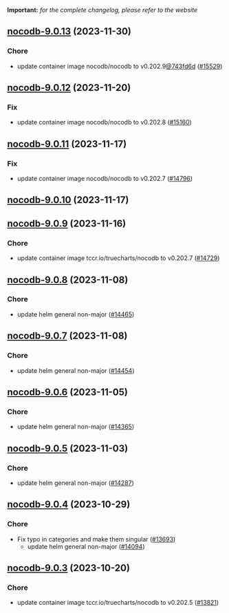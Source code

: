 **Important:**
*for the complete changelog, please refer to the website*




## [nocodb-9.0.13](https://github.com/truecharts/charts/compare/nocodb-9.0.12...nocodb-9.0.13) (2023-11-30)

### Chore

- update container image nocodb/nocodb to v0.202.9[@743fd6d](https://github.com/743fd6d) ([#15529](https://github.com/truecharts/charts/issues/15529))
  
  


## [nocodb-9.0.12](https://github.com/truecharts/charts/compare/nocodb-9.0.11...nocodb-9.0.12) (2023-11-20)

### Fix

- update container image nocodb/nocodb to v0.202.8 ([#15160](https://github.com/truecharts/charts/issues/15160))
  
  


## [nocodb-9.0.11](https://github.com/truecharts/charts/compare/nocodb-9.0.10...nocodb-9.0.11) (2023-11-17)

### Fix

- update container image nocodb/nocodb to v0.202.7 ([#14796](https://github.com/truecharts/charts/issues/14796))
  
  


## [nocodb-9.0.10](https://github.com/truecharts/charts/compare/nocodb-9.0.9...nocodb-9.0.10) (2023-11-17)




## [nocodb-9.0.9](https://github.com/truecharts/charts/compare/nocodb-9.0.8...nocodb-9.0.9) (2023-11-16)

### Chore

- update container image tccr.io/truecharts/nocodb to v0.202.7 ([#14729](https://github.com/truecharts/charts/issues/14729))
  
  


## [nocodb-9.0.8](https://github.com/truecharts/charts/compare/nocodb-9.0.7...nocodb-9.0.8) (2023-11-08)

### Chore

- update helm general non-major ([#14465](https://github.com/truecharts/charts/issues/14465))
  
  


## [nocodb-9.0.7](https://github.com/truecharts/charts/compare/nocodb-9.0.6...nocodb-9.0.7) (2023-11-08)

### Chore

- update helm general non-major ([#14454](https://github.com/truecharts/charts/issues/14454))
  
  


## [nocodb-9.0.6](https://github.com/truecharts/charts/compare/nocodb-9.0.5...nocodb-9.0.6) (2023-11-05)

### Chore

- update helm general non-major ([#14365](https://github.com/truecharts/charts/issues/14365))
  
  


## [nocodb-9.0.5](https://github.com/truecharts/charts/compare/nocodb-9.0.4...nocodb-9.0.5) (2023-11-03)

### Chore

- update helm general non-major ([#14287](https://github.com/truecharts/charts/issues/14287))
  
  


## [nocodb-9.0.4](https://github.com/truecharts/charts/compare/nocodb-9.0.3...nocodb-9.0.4) (2023-10-29)

### Chore

- Fix typo in categories and make them singular ([#13693](https://github.com/truecharts/charts/issues/13693))
  - update helm general non-major ([#14094](https://github.com/truecharts/charts/issues/14094))
  
  


## [nocodb-9.0.3](https://github.com/truecharts/charts/compare/nocodb-9.0.2...nocodb-9.0.3) (2023-10-20)

### Chore

- update container image tccr.io/truecharts/nocodb to v0.202.5 ([#13821](https://github.com/truecharts/charts/issues/13821))
  
